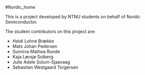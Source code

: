 #Nordic_home

This is a project developed by NTNU students on behalf of Nordic Semiconductor.

The student contributors on this project are:
- Heidi Lohne Brække
- Mats Johan Pedersen
- Sunniva Mathea Runde
- Kaja Løvsjø Solberg
- Julie Adele Solum-Sjaavaag
- Sebastian Westgaard Torgersen
